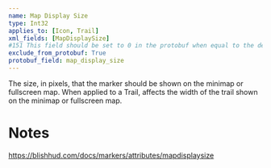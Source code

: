 ```yaml
---
name: Map Display Size
type: Int32
applies_to: [Icon, Trail] 
xml_fields: [MapDisplaySize]
#151 This field should be set to 0 in the protobuf when equal to the default value
exclude_from_protobuf: True
protobuf_field: map_display_size
---
```

The size, in pixels, that the marker should be shown on the minimap or fullscreen map.
When applied to a Trail, affects the width of the trail shown on the minimap or fullscreen map.

Notes
=====
https://blishhud.com/docs/markers/attributes/mapdisplaysize


